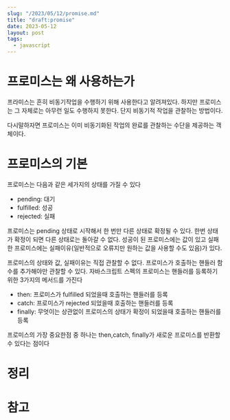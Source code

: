 ```yaml
---
slug: "/2023/05/12/promise.md"
title: "draft:promise"
date: 2023-05-12
layout: post
tags:
  - javascript
---
```


# 프로미스는 왜 사용하는가

프라미스는 흔히 비동기작업을 수행하기 위해 사용한다고 알려져있다. 하지만 프로미스는 그 자체로는 아무런 일도 수행하지 못한다. 단지 비동기적 작업을 관찰하는 방법이다.

다시말하자면 프로미스는 이미 비동기화된 작업의 완료를 관찰하는 수단을 제공하는 객체이다.

# 프로미스의 기본

프로미스는 다음과 같은 세가지의 상태를 가질 수 있다

- pending: 대기
- fulfilled: 성공
- rejected: 실패

프로미스는 pending 상태로 시작해서 한 번만 다른 상태로 확정될 수 있다. 한번 상태가 확정이 되면 다른 상태로는 돌아갈 수 없다.
성공이 된 프로미스에는 값이 있고 실패한 프로미스에는 실패이유(일반적으로 오류지만 원하는 값을 사용할 수도 있음)가 있다.

프로미스의 상태와 값, 실패이유는 직접 관찰할 수 없다. 프로미스가 호출하는 핸들러 함수를 추가해야만 관찰할 수 있다. 자바스크립트 스펙의 프로미스는 핸들러를 등록하기 위한 3가지의 메서드를 가진다

- then: 프로미스가 fulfilled 되었을때 호출하는 핸들러를 등록
- catch: 프로미스가 rejected 되었을때 호출하는 핸들러를 등록
- finally: 무엇이는 상관없이 프로미스의 상태가 확정이 되었을때 호출하는 핸들러를 등록

프로미스의 가장 중요한점 중 하나는 then,catch, finally가 새로운 프로미스를 반환할 수 있다는 점이다

# 정리

# 참고
